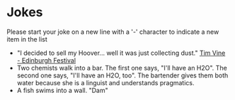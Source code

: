 # Jokes

Please start your joke on a new line with a '-' character to indicate a new item in the list

 - "I decided to sell my Hoover... well it was just collecting dust." [Tim Vine - Edinburgh Festival](https://www.bbc.co.uk/news/uk-scotland-edinburgh-east-fife-28838287)
 - Two chemists walk into a bar. The first one says, "I'll have an H2O". The second one says, "I'll have an H2O, too". The bartender gives them both water because she is a linguist and understands pragmatics.
 - A fish swims into a wall. "Dam"